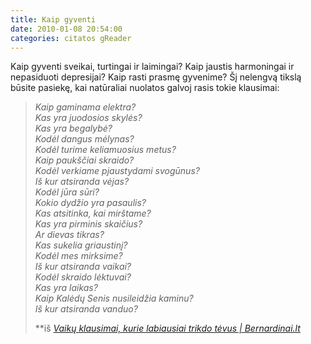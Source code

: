 ```yaml
---
title: Kaip gyventi
date: 2010-01-08 20:54:00
categories: citatos gReader
---
```


Kaip gyventi sveikai, turtingai ir laimingai? Kaip jaustis harmoningai ir nepasiduoti depresijai? Kaip rasti prasmę gyvenime? Šį nelengvą tikslą būsite pasiekę, kai natūraliai nuolatos galvoj rasis tokie klausimai:

> *Kaip gaminama elektra?\
>  Kas yra juodosios skylės?\
>  Kas yra begalybė?\
>  Kodėl dangus mėlynas?\
>  Kodėl turime keliamuosius metus?\
>  Kaip paukščiai skraido?\
>  Kodėl verkiame pjaustydami svogūnus?\
>  Iš kur atsiranda vėjas?\
>  Kodėl jūra sūri?\
>  Kokio dydžio yra pasaulis?\
>  Kas atsitinka, kai mirštame?\
>  Kas yra pirminis skaičius?\
>  Ar dievas tikras?\
>  Kas sukelia griaustinį?\
>  Kodėl mes mirksime?\
>  Iš kur atsiranda vaikai?\
>  Kodėl skraido lėktuvai?\
>  Kas yra laikas?\
>  Kaip Kalėdų Senis nusileidžia kaminu?\
>  Iš kur atsiranda vanduo?*
>
> **iš [*Vaikų klausimai, kurie labiausiai trikdo tėvus | Bernardinai.lt*](http://www.bernardinai.lt/straipsnis/2010-01-08-vaiku-klausimai-kurie-labiausiai-trikdo-tevus/38158)
